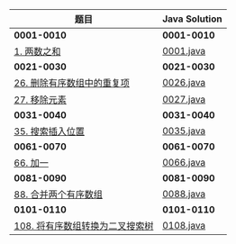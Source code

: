 
题目|Java Solution
--|--
**0001-0010**|**0001-0010**
[1. 两数之和](https://leetcode.cn/problems/two-sum/)|[0001.java](leetcode/0001-0010/java/0001.java)
**0021-0030**|**0021-0030**
[26. 删除有序数组中的重复项](https://leetcode.cn/problems/remove-duplicates-from-sorted-array/)|[0026.java](leetcode/0021-0030/java/0026.java)
[27. 移除元素](https://leetcode.cn/problems/remove-element/)|[0027.java](leetcode/0021-0030/java/0027.java)
**0031-0040**|**0031-0040**
[35. 搜索插入位置](https://leetcode.cn/problems/search-insert-position/)|[0035.java](leetcode/0031-0040/java/0035.java)
**0061-0070**|**0061-0070**
[66. 加一](https://leetcode.cn/problems/plus-one/)|[0066.java](leetcode/0061-0070/java/0066.java)
**0081-0090**|**0081-0090**
[88. 合并两个有序数组](https://leetcode.cn/problems/merge-sorted-array/)|[0088.java](leetcode/0081-0090/java/0088.java)
**0101-0110**|**0101-0110**
[108. 将有序数组转换为二叉搜索树](https://leetcode.cn/problems/convert-sorted-array-to-binary-search-tree/)|[0108.java](leetcode/0101-0110/java/0108.java)